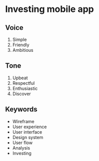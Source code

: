 # Investing mobile app

## Voice
1. Simple
2. Friendly
3. Ambitious

## Tone
1. Upbeat
2. Respectful
3. Enthusiastic
4. Discover
  
## Keywords
* Wireframe
* User experience
* User interface
* Design system
* User flow
* Analysis 
* Investing
